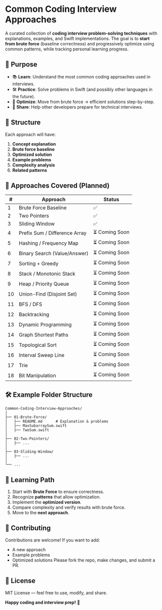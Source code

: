 # Common Coding Interview Approaches
A curated collection of **coding interview problem-solving techniques** with explanations, examples, and Swift implementations.
The goal is to **start from brute force** (baseline correctness) and progressively optimize using common patterns, while tracking personal learning progress.

## 🎯 Purpose
* 📚 **Learn**: Understand the most common coding approaches used in interviews.
* 🛠 **Practice**: Solve problems in Swift (and possibly other languages in the future).
* 🚀 **Optimize**: Move from brute force → efficient solutions step-by-step.
* 🤝 **Share**: Help other developers prepare for technical interviews.

## 📂 Structure
Each approach will have:
1. **Concept explanation**
2. **Brute force baseline**
3. **Optimized solution**
4. **Example problems**
5. **Complexity analysis**
6. **Related patterns**

## 📜 Approaches Covered (Planned)
| #  | Approach                      | Status        |
| -- | ----------------------------- | ------------- |
| 1  | Brute Force Baseline          | ✅ |
| 2  | Two Pointers                  | ✅ |
| 3  | Sliding Window                | ✅ |
| 4  | Prefix Sum / Difference Array | ⏳ Coming Soon |
| 5  | Hashing / Frequency Map       | ⏳ Coming Soon |
| 6  | Binary Search (Value/Answer)  | ⏳ Coming Soon |
| 7  | Sorting + Greedy              | ⏳ Coming Soon |
| 8  | Stack / Monotonic Stack       | ⏳ Coming Soon |
| 9  | Heap / Priority Queue         | ⏳ Coming Soon |
| 10 | Union-Find (Disjoint Set)     | ⏳ Coming Soon |
| 11 | BFS / DFS                     | ⏳ Coming Soon |
| 12 | Backtracking                  | ⏳ Coming Soon |
| 13 | Dynamic Programming           | ⏳ Coming Soon |
| 14 | Graph Shortest Paths          | ⏳ Coming Soon |
| 15 | Topological Sort              | ⏳ Coming Soon |
| 16 | Interval Sweep Line           | ⏳ Coming Soon |
| 17 | Trie                          | ⏳ Coming Soon |
| 18 | Bit Manipulation              | ⏳ Coming Soon |

## 🛠 Example Folder Structure
```
Common-Coding-Interview-Approaches/
│
├── 01-Brute-Force/
│   ├── README.md      # Explanation & problems
│   ├── MaxSubarraySum.swift
│   ├── TwoSum.swift
│
├── 02-Two-Pointers/
│   ├── ...
│
├── 03-Sliding-Window/
│   ├── ...
│
└── ...
```

## 🧠 Learning Path
1. Start with **Brute Force** to ensure correctness.
2. Recognize **patterns** that allow optimization.
3. Implement the **optimized version**.
4. Compare complexity and verify results with brute force.
5. Move to the **next approach**.

## 🤝 Contributing
Contributions are welcome!
If you want to add:
* A new approach
* Example problems
* Optimized solutions
Please fork the repo, make changes, and submit a PR.

## 📜 License
MIT License — feel free to use, modify, and share.

**Happy coding and interview prep!** 🚀
